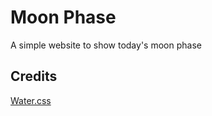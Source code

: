 # Moon Phase

A simple website to show today's moon phase

## Credits

[Water.css](https://watercss.kognise.dev/)
